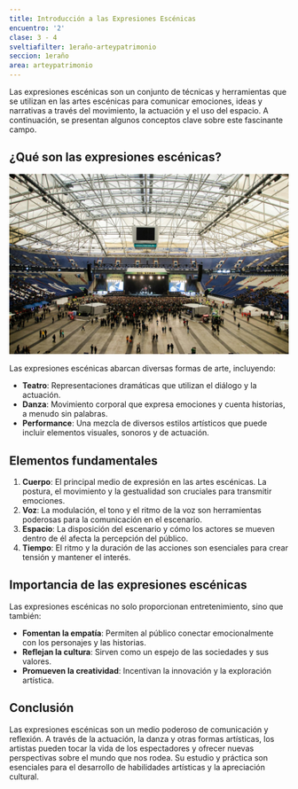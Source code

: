 ```yaml
---
title: Introducción a las Expresiones Escénicas
encuentro: '2'
clase: 3 - 4
sveltiafilter: 1eraño-arteypatrimonio
seccion: 1eraño
area: arteypatrimonio
---
```

Las expresiones escénicas son un conjunto de técnicas y herramientas que se utilizan en las artes escénicas para comunicar emociones, ideas y narrativas a través del movimiento, la actuación y el uso del espacio. A continuación, se presentan algunos conceptos clave sobre este fascinante campo.

## ¿Qué son las expresiones escénicas?

![](/pexels-thibault-trillet-167478.jpg)

Las expresiones escénicas abarcan diversas formas de arte, incluyendo:

- **Teatro**: Representaciones dramáticas que utilizan el diálogo y la actuación.
- **Danza**: Movimiento corporal que expresa emociones y cuenta historias, a menudo sin palabras.
- **Performance**: Una mezcla de diversos estilos artísticos que puede incluir elementos visuales, sonoros y de actuación.

## Elementos fundamentales

1. **Cuerpo**: El principal medio de expresión en las artes escénicas. La postura, el movimiento y la gestualidad son cruciales para transmitir emociones.
2. **Voz**: La modulación, el tono y el ritmo de la voz son herramientas poderosas para la comunicación en el escenario.
3. **Espacio**: La disposición del escenario y cómo los actores se mueven dentro de él afecta la percepción del público.
4. **Tiempo**: El ritmo y la duración de las acciones son esenciales para crear tensión y mantener el interés.

## Importancia de las expresiones escénicas

Las expresiones escénicas no solo proporcionan entretenimiento, sino que también:

- **Fomentan la empatía**: Permiten al público conectar emocionalmente con los personajes y las historias.
- **Reflejan la cultura**: Sirven como un espejo de las sociedades y sus valores.
- **Promueven la creatividad**: Incentivan la innovación y la exploración artística.

## Conclusión

Las expresiones escénicas son un medio poderoso de comunicación y reflexión. A través de la actuación, la danza y otras formas artísticas, los artistas pueden tocar la vida de los espectadores y ofrecer nuevas perspectivas sobre el mundo que nos rodea. Su estudio y práctica son esenciales para el desarrollo de habilidades artísticas y la apreciación cultural.
